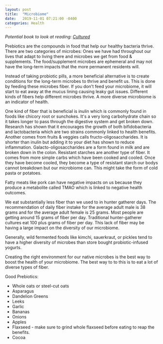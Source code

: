 ```yaml
---
layout: post
title:  "Microbiome"
date:   2019-11-01 07:21:00 -0400
categories: Health
---
```


*Potential book to look at reading: <a href="https://www.amazon.com/Cultured-Ancient-Foods-Feed-Microbiome/dp/110190528X">Cultured</a>*


Prebiotics are the compounds in food that help our healthy bacteria thrive. There are two categories of microbes: Ones we have had throughout our lives that adapt to living there and microbes we get from food & supplements. The food/supplement microbes are ephemeral and may not have the long-term impacts that the more permanent residents will.

Instead of taking probiotic pills, a more beneficial alternative is to create conditions for the long-term microbes to thrive and benefit us. This is done by feeding these microbes fiber. If you don't feed your microbiome, it will start to eat away at the mucus lining causing leaky gut issues. Different kinds of fibers help different microbes thrive. A more diverse microbiome is an indicator of health.

One kind of fiber that is beneficial is inulin which is commonly found in foods like chicory root or sunchokes. It's a very long carbohydrate chain so it takes longer to pass through the digestive system and get broken down. Research has shown that it encourages the growth of both bifidobacteria and lactobacteria which are two strains commonly linked to health benefits. Another comes from fruits & veggies calls fructo-oligosaccharides. It is shorter than inulin but adding it to your diet has shown to reduce inflammation. Galacto-oligosaccharides are a form found in milk and are broken down in the colon. Resistant starches are another type of fiber. It comes from more simple carbs which have been cooked and cooled. Once they have become cooled, they become a type of resistant starch our bodys cannot breakdown but our microbiome can. This might take the form of cold pasta or potatoes. 

Fatty meats like pork can have negative impacts on us because they produce a metabolite called TMAO which is linked to negative health outcomes.

We eat substantially less fiber than we used to in hunter gatherer days. The recommendation of daily fiber instake for the average adult male is 38 grams and for the average adult female is 25 grams. Most people are getting around 15 grams of fiber per day. Traditional hunter-gatherer cultures eat 100 plus grams of fiber per day. This lack of fiber may be having a large impact on the diversity of our microbiome.

Generally, wild fermented foods like kimchi, sauerkraut, or pickles tend to have a higher diversity of microbes than store bought probiotic-infused yogurts.

Creating the right environment for our native microbes is the best way to boost the health of your microbiome. The best way to to this is to eat a lot of diverse types of fiber. 

Good Prebiotics: 
* Whole oats or steel-cut oats
* Asparagus 
* Dandelion Greens
* Leeks 
* Garlic 
* Bananas 
* Onions
* Apples 
* Flaxseed - make sure to grind whole flaxseed before eating to reap the benefits.
* Cocoa